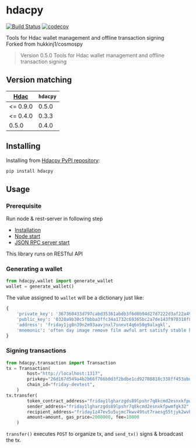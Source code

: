 # hdacpy

[![Build Status](https://travis-ci.org/psy2848048/hdacpy.svg?branch=master)](https://travis-ci.org/psy2848048/hdacpy)
[![codecov](https://codecov.io/gh/psy2848048/hdacpy/branch/master/graph/badge.svg)](https://codecov.io/gh/psy2848048/hdacpy)

Tools for Hdac wallet management and offline transaction signing  
Forked from hukkinj1/cosmospy

<!--- Don't edit the version line below manually. Let bump2version do it for you. -->
> Version 0.5.0
> Tools for Hdac wallet management and offline transaction signing

## Version matching

| [Hdac](https://github.com/hdac-io/friday) | `hdacpy` |
|------|----------|
| <= 0.9.0 | 0.5.0 |
| <= 0.4.0 | 0.3.3 |
| 0.5.0 | 0.4.0 |

## Installing

Installing from [Hdacpy PyPI repository](https://pypi.org/project/hdacpy):

```bash
pip install hdacpy
```

## Usage

### Prerequisite

Run node & rest-server in following step

* [Installation](https://docs.hdac.io/first-step/installation)
* [Node start](https://docs.hdac.io/first-step/deploy-your-own-friday-testnet)
* [JSON RPC server start](https://docs.hdac.io/restful-api/block-tx)

This library runs on RESTful API

### Generating a wallet

```python
from hdacpy.wallet import generate_wallet
wallet = generate_wallet()
```

The value assigned to `wallet` will be a dictionary just like:

```python
{
    'private_key': '367360433d797cabd35361abdb3f6d0b94d27d7222d3af22a49028b7f4beb85d',
    'public_key': '0320a9b30c5fbbba3ffc34a1732c69365bc2a7de143f970318f8f1a2a38018dc6a',
    'address': 'friday1jg8n39n2m93aavjnxl7snnvt4q6n50g9alxgkl',
    'mnemonic': 'often day image remove film awful art satisfy stable honey provide cactus example flock vacuum adult cool install erase able pencil cancel retreat win'
}
 ```

### Signing transactions

```python
from hdacpy.transaction import Transaction
tx = Transaction(
        host="http://localhost:1317",
        privkey="26d167d549a4b2b66f766b0d3f2bdbe1cd92708818c338ff453abde316a2bd59",
        chain_id="friday-devtest",
    )
tx.transfer(
        token_contract_address="friday1lgharzgds89lpshr7q8kcmd2esnxkfpwmfgk32",
        sender_address="friday1lgharzgds89lpshr7q8kcmd2esnxkfpwmfgk32",
        recipient_address="friday1z47ev5u5ujmc7kwv49tut7raesg55tjyk2wvhd",
        amount=amount, gas_price=2000000, fee=10000
    )
```

`transfer()` executes `POST` to organize tx, and `send_tx()` signs & broadcast the tx.
